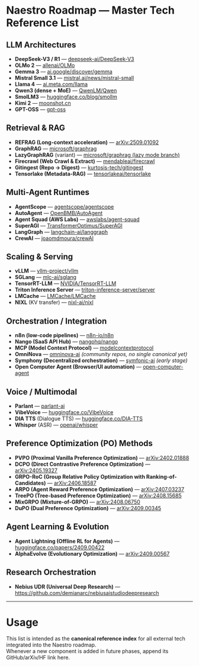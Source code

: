 # Naestro Roadmap — Master Tech Reference List

## LLM Architectures

- **DeepSeek-V3 / R1** — [deepseek-ai/DeepSeek-V3](https://github.com/deepseek-ai/DeepSeek-V3)
- **OLMo 2** — [allenai/OLMo](https://github.com/allenai/OLMo)
- **Gemma 3** — [ai.google/discover/gemma](https://ai.google/discover/gemma/)
- **Mistral Small 3.1** — [mistral.ai/news/mistral-small](https://mistral.ai/news/mistral-small/)
- **Llama 4** — [ai.meta.com/llama](https://ai.meta.com/llama/)
- **Qwen3 (dense + MoE)** — [QwenLM/Qwen](https://github.com/QwenLM/Qwen)
- **SmolLM3** — [huggingface.co/blog/smollm](https://huggingface.co/blog/smollm)
- **Kimi 2** — [moonshot.cn](https://moonshot.cn/)
- **GPT-OSS** — [gpt-oss](https://github.com/gpt-oss)

## Retrieval & RAG
- **REFRAG (Long-context acceleration)** — [arXiv:2509.01092](https://arxiv.org/abs/2509.01092)  
- **GraphRAG** — [microsoft/graphrag](https://github.com/microsoft/graphrag)  
- **LazyGraphRAG** (variant) — [microsoft/graphrag (lazy mode branch)](https://github.com/microsoft/graphrag)  
- **Firecrawl (Web Crawl & Extract)** — [mendableai/firecrawl](https://github.com/mendableai/firecrawl)  
- **Gitingest (Repo → Digest)** — [kurtosis-tech/gitingest](https://github.com/kurtosis-tech/gitingest)  
- **Tensorlake (Metadata-RAG)** — [tensorlakeai/tensorlake](https://github.com/tensorlakeai/tensorlake)  

## Multi-Agent Runtimes
- **AgentScope** — [agentscope/agentscope](https://github.com/agentscope/agentscope)  
- **AutoAgent** — [OpenBMB/AutoAgent](https://github.com/OpenBMB/AutoAgent)  
- **Agent Squad (AWS Labs)** — [awslabs/agent-squad](https://github.com/awslabs/agent-squad)  
- **SuperAGI** — [TransformerOptimus/SuperAGI](https://github.com/TransformerOptimus/SuperAGI)  
- **LangGraph** — [langchain-ai/langgraph](https://github.com/langchain-ai/langgraph)  
- **CrewAI** — [joaomdmoura/crewAI](https://github.com/joaomdmoura/crewAI)  

## Scaling & Serving
- **vLLM** — [vllm-project/vllm](https://github.com/vllm-project/vllm)  
- **SGLang** — [mlc-ai/sglang](https://github.com/mlc-ai/sglang)  
- **TensorRT-LLM** — [NVIDIA/TensorRT-LLM](https://github.com/NVIDIA/TensorRT-LLM)  
- **Triton Inference Server** — [triton-inference-server/server](https://github.com/triton-inference-server/server)  
- **LMCache** — [LMCache/LMCache](https://github.com/LMCache/LMCache)  
- **NIXL** (KV transfer) — [nixl-ai/nixl](https://github.com/nixl-ai/nixl)  

## Orchestration / Integration
- **n8n (low-code pipelines)** — [n8n-io/n8n](https://github.com/n8n-io/n8n)  
- **Nango (SaaS API Hub)** — [nangohq/nango](https://github.com/NangoHQ/nango)  
- **MCP (Model Context Protocol)** — [modelcontextprotocol](https://github.com/modelcontextprotocol)  
- **OmniNova** — [omninova-ai](https://github.com/topics/omninova-ai) *(community repos, no single canonical yet)*  
- **Symphony (Decentralized orchestration)** — [symfonic-ai](https://github.com/symfonic-ai) *(early stage)*  
- **Open Computer Agent (Browser/UI automation)** — [open-computer-agent](https://github.com/Open-Computer-Agent)  

## Voice / Multimodal
- **Parlant** — [parlant-ai](https://github.com/parlant-ai)  
- **VibeVoice** — [huggingface.co/VibeVoice](https://huggingface.co/models?search=vibevoice)  
- **DIA TTS** (Dialogue TTS) — [huggingface.co/DIA-TTS](https://huggingface.co/models?search=DIA-TTS)  
- **Whisper** (ASR) — [openai/whisper](https://github.com/openai/whisper)  

## Preference Optimization (PO) Methods
- **PVPO (Proximal Vanilla Preference Optimization)** — [arXiv:2402.01888](https://arxiv.org/abs/2402.01888)  
- **DCPO (Direct Contrastive Preference Optimization)** — [arXiv:2405.19327](https://arxiv.org/abs/2405.19327)  
- **GRPO-RoC (Group Relative Policy Optimization with Ranking-of-Candidates)** — [arXiv:2406.18587](https://arxiv.org/abs/2406.18587)  
- **ARPO (Agent Reward Preference Optimization)** — [arXiv:2407.03237](https://arxiv.org/abs/2407.03237)  
- **TreePO (Tree-based Preference Optimization)** — [arXiv:2408.15685](https://arxiv.org/abs/2408.15685)  
- **MixGRPO (Mixture-of-GRPO)** — [arXiv:2408.06750](https://arxiv.org/abs/2408.06750)  
- **DuPO (Dual Preference Optimization)** — [arXiv:2409.00345](https://arxiv.org/abs/2409.00345)  

## Agent Learning & Evolution
- **Agent Lightning (Offline RL for Agents)** — [huggingface.co/papers/2409.00422](https://huggingface.co/papers/2409.00422)
- **AlphaEvolve (Evolutionary Optimization)** — [arXiv:2409.00567](https://arxiv.org/abs/2409.00567)

## Research Orchestration
- **Nebius UDR (Universal Deep Research)** — https://github.com/demianarc/nebiusaistudiodeepresearch

---

# Usage
This list is intended as the **canonical reference index** for all external tech integrated into the Naestro roadmap.  
Whenever a new component is added in future phases, append its GitHub/arXiv/HF link here.
